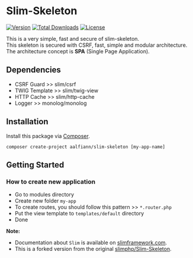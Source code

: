 # Slim-Skeleton

[![Version](https://img.shields.io/badge/stable-1.3.0-green.svg)](https://github.com/aalfiann/slim-skeleton)
[![Total Downloads](https://poser.pugx.org/aalfiann/slim-skeleton/downloads)](https://packagist.org/packages/aalfiann/slim-skeleton)
[![License](https://poser.pugx.org/aalfiann/slim-skeleton/license)](https://github.com/aalfiann/slim-skeleton/blob/HEAD/LICENSE.md)

This is a very simple, fast and secure of slim-skeleton.  
This skeleton is secured with CSRF, fast, simple and modular architecture.  
The architecture concept is **SPA** (Single Page Application).

## Dependencies
- CSRF Guard >> slim/csrf
- TWIG Template >> slim/twig-view
- HTTP Cache >> slim/http-cache
- Logger >> monolog/monolog

## Installation

Install this package via [Composer](https://getcomposer.org/).
```
composer create-project aalfiann/slim-skeleton [my-app-name]
```

## Getting Started

### How to create new application
- Go to modules directory
- Create new folder `my-app`
- To create routes, you should follow this pattern >> `*.router.php`
- Put the view template to `templates/default` directory
- Done

**Note:**  
- Documentation about `Slim` is available on [slimframework.com](http://slimframework.com).
- This is a forked version from the original [slimphp/Slim-Skeleton](https://github.com/slimphp/Slim-Skeleton).